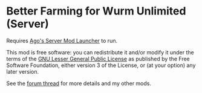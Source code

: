 # Better Farming for Wurm Unlimited (Server)

Requires [Ago's Server Mod Launcher](https://github.com/ago1024/WurmServerModLauncher/releases) to run.

This mod is free software: you can redistribute it and/or modify it under the terms of the [GNU Lesser General Public License](http://www.gnu.org/licenses/lgpl-3.0.en.html) as published by the Free Software Foundation, either version 3 of the License, or (at your option) any later version.

See the [forum thread](http://forum.wurmonline.com/index.php?/topic/138254-/) for more details and my other mods.
